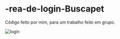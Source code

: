 # -rea-de-login-Buscapet
Código feito por mim, para um trabalho feito em grupo. 

![login](https://user-images.githubusercontent.com/79781584/137829833-22e79afa-d317-4486-90a6-a113c07465e3.png)
